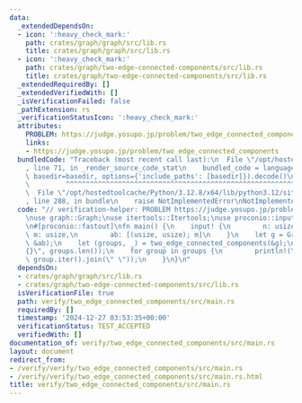 ```yaml
---
data:
  _extendedDependsOn:
  - icon: ':heavy_check_mark:'
    path: crates/graph/graph/src/lib.rs
    title: crates/graph/graph/src/lib.rs
  - icon: ':heavy_check_mark:'
    path: crates/graph/two-edge-connected-components/src/lib.rs
    title: crates/graph/two-edge-connected-components/src/lib.rs
  _extendedRequiredBy: []
  _extendedVerifiedWith: []
  _isVerificationFailed: false
  _pathExtension: rs
  _verificationStatusIcon: ':heavy_check_mark:'
  attributes:
    PROBLEM: https://judge.yosupo.jp/problem/two_edge_connected_components
    links:
    - https://judge.yosupo.jp/problem/two_edge_connected_components
  bundledCode: "Traceback (most recent call last):\n  File \"/opt/hostedtoolcache/Python/3.12.8/x64/lib/python3.12/site-packages/onlinejudge_verify/documentation/build.py\"\
    , line 71, in _render_source_code_stat\n    bundled_code = language.bundle(stat.path,\
    \ basedir=basedir, options={'include_paths': [basedir]}).decode()\n          \
    \         ^^^^^^^^^^^^^^^^^^^^^^^^^^^^^^^^^^^^^^^^^^^^^^^^^^^^^^^^^^^^^^^^^^^^^^^^^^^^^^^^^\n\
    \  File \"/opt/hostedtoolcache/Python/3.12.8/x64/lib/python3.12/site-packages/onlinejudge_verify/languages/rust.py\"\
    , line 288, in bundle\n    raise NotImplementedError\nNotImplementedError\n"
  code: "// verification-helper: PROBLEM https://judge.yosupo.jp/problem/two_edge_connected_components\n\
    \nuse graph::Graph;\nuse itertools::Itertools;\nuse proconio::input;\nuse two_edge_connected_components::two_edge_connected_components;\n\
    \n#[proconio::fastout]\nfn main() {\n    input! {\n        n: usize,\n       \
    \ m: usize,\n        ab: [(usize, usize); m]\n    }\n    let g = Graph::from_unweighted_undirected_edges(n,\
    \ &ab);\n    let (groups, _) = two_edge_connected_components(&g);\n    println!(\"\
    {}\", groups.len());\n    for group in groups {\n        println!(\"{} {}\", group.len(),\
    \ group.iter().join(\" \"));\n    }\n}\n"
  dependsOn:
  - crates/graph/graph/src/lib.rs
  - crates/graph/two-edge-connected-components/src/lib.rs
  isVerificationFile: true
  path: verify/two_edge_connected_components/src/main.rs
  requiredBy: []
  timestamp: '2024-12-27 03:53:35+00:00'
  verificationStatus: TEST_ACCEPTED
  verifiedWith: []
documentation_of: verify/two_edge_connected_components/src/main.rs
layout: document
redirect_from:
- /verify/verify/two_edge_connected_components/src/main.rs
- /verify/verify/two_edge_connected_components/src/main.rs.html
title: verify/two_edge_connected_components/src/main.rs
---
```

